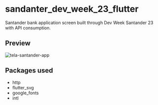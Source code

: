 # sandanter_dev_week_23_flutter

Santander bank application screen built through Dev Week Santander 23 with API consumption.

## Preview

![tela-santander-app](https://github.com/italoguasti/santander-dev-week-23-flutter/assets/105438510/f7c88a03-1d17-45e2-a34d-fbed98d960ff)

## Packages used
-  http
- flutter_svg
- google_fonts
- intl
